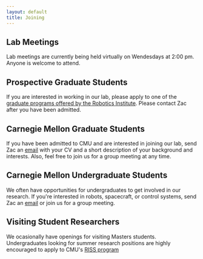```yaml
---
layout: default
title: Joining
---
```


## Lab Meetings
Lab meetings are currently being held virtually on Wendesdays at 2:00 pm. Anyone is welcome to attend.

## Prospective Graduate Students
If you are interested in working in our lab, please apply to one of the [graduate programs offered by the Robotics Institute](https://www.ri.cmu.edu/ri-education/). Please contact Zac after you have been admitted.

## Carnegie Mellon Graduate Students
If you have been admitted to CMU and are interested in joining our lab, send Zac an [email](mailto:zacm@cmu.edu) with your CV and a short description of your background and interests. Also, feel free to join us for a group meeting at any time.

## Carnegie Mellon Undergraduate Students
We often have opportunities for undergraduates to get involved in our research. If you're interested in robots, spacecraft, or control systems, send Zac an [email](mailto:zacm@cmu.edu) or join us for a group meeting.

## Visiting Student Researchers
We ocasionally have openings for visiting Masters students. Undergraduates looking for summer research positions are highly encouraged to apply to CMU's [RISS program](https://riss.ri.cmu.edu/)
